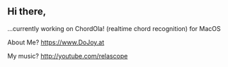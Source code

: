 ## Hi there, 

...currently working on ChordOla! (realtime chord recognition) for MacOS

About Me?
https://www.DoJoy.at

My music?
http://youtube.com/relascope

<!--
**relascope/relascope** is a ✨ _special_ ✨ repository because its `README.md` (this file) appears on your GitHub profile.

Here are some ideas to get you started:

- 🔭 I’m currently working on ...
- 🌱 I’m currently learning ...
- 👯 I’m looking to collaborate on ...
- 🤔 I’m looking for help with ...
- 💬 Ask me about ...
- 📫 How to reach me: ...
- 😄 Pronouns: ...
- ⚡ Fun fact: ...
-->
